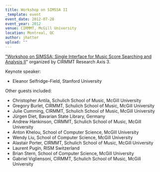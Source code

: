```yaml
---
title: Workshop on SIMSSA II
_template: event
event_date: 2012-07-28
event_year: 2012
venue: CIRMMT, McGill University
location: Montreal, QC
author: jhatter
upload: ""
---
```


["Workshop on SIMSSA: Single Interface for Music Score Searching and Analysis II](http://www.cirmmt.org/activities/workshops/research/simssa/event)" organized by CIRMMT Research Axis 3.

Keynote speaker:

* Eleanor Selfridge-Field, Stanford University

Other guests included:

* Christopher Antila, Schulich School of Music, McGill University
* Gregory Burlet, CIRMMT, Schulich School of Music, McGill University
* Julie Cumming, CIRMMT, Schulich School of Music, McGill University
* Jürgen Diet, Bavarian State Library, Germany
* Andrew Hankinson, CIRMMT, Schulich School of Music, McGill University
* Anton Khelou, School of Computer Science, McGill University
* Wendy Liu, School of Computer Science, McGill University
* Alastair Porter, CIRMMT, Schulich School of Music, McGill University
* Laurent Pugin, RISM Switzerland
* Brian Stern, School of Computer Science, McGill University
* Gabriel Vigliensoni, CIRMMT, Schulich School of Music, McGill University
